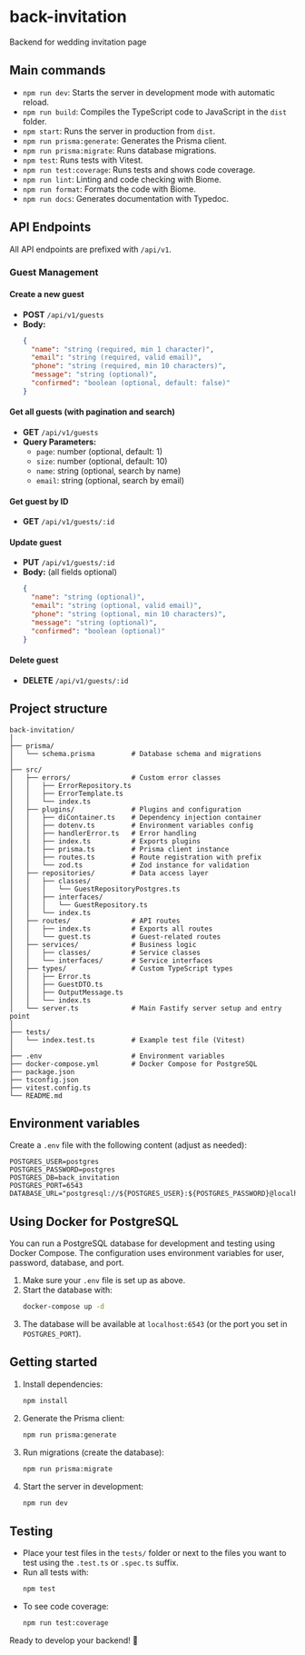 # back-invitation

Backend for wedding invitation page

## Main commands

- `npm run dev`: Starts the server in development mode with automatic reload.
- `npm run build`: Compiles the TypeScript code to JavaScript in the `dist` folder.
- `npm start`: Runs the server in production from `dist`.
- `npm run prisma:generate`: Generates the Prisma client.
- `npm run prisma:migrate`: Runs database migrations.
- `npm test`: Runs tests with Vitest.
- `npm run test:coverage`: Runs tests and shows code coverage.
- `npm run lint`: Linting and code checking with Biome.
- `npm run format`: Formats the code with Biome.
- `npm run docs`: Generates documentation with Typedoc.

## API Endpoints

All API endpoints are prefixed with `/api/v1`.

### Guest Management

#### Create a new guest
- **POST** `/api/v1/guests`
- **Body:**
  ```json
  {
    "name": "string (required, min 1 character)",
    "email": "string (required, valid email)",
    "phone": "string (required, min 10 characters)",
    "message": "string (optional)",
    "confirmed": "boolean (optional, default: false)"
  }
  ```

#### Get all guests (with pagination and search)
- **GET** `/api/v1/guests`
- **Query Parameters:**
  - `page`: number (optional, default: 1)
  - `size`: number (optional, default: 10)
  - `name`: string (optional, search by name)
  - `email`: string (optional, search by email)

#### Get guest by ID
- **GET** `/api/v1/guests/:id`

#### Update guest
- **PUT** `/api/v1/guests/:id`
- **Body:** (all fields optional)
  ```json
  {
    "name": "string (optional)",
    "email": "string (optional, valid email)",
    "phone": "string (optional, min 10 characters)",
    "message": "string (optional)",
    "confirmed": "boolean (optional)"
  }
  ```

#### Delete guest
- **DELETE** `/api/v1/guests/:id`

## Project structure

```
back-invitation/
│
├── prisma/
│   └── schema.prisma         # Database schema and migrations
│
├── src/
│   ├── errors/               # Custom error classes
│   │   ├── ErrorRepository.ts
│   │   ├── ErrorTemplate.ts
│   │   └── index.ts
│   ├── plugins/              # Plugins and configuration
│   │   ├── diContainer.ts    # Dependency injection container
│   │   ├── dotenv.ts         # Environment variables config
│   │   ├── handlerError.ts   # Error handling
│   │   ├── index.ts          # Exports plugins
│   │   ├── prisma.ts         # Prisma client instance
│   │   ├── routes.ts         # Route registration with prefix
│   │   └── zod.ts            # Zod instance for validation
│   ├── repositories/         # Data access layer
│   │   ├── classes/
│   │   │   └── GuestRepositoryPostgres.ts
│   │   ├── interfaces/
│   │   │   └── GuestRepository.ts
│   │   └── index.ts
│   ├── routes/               # API routes
│   │   ├── index.ts          # Exports all routes
│   │   └── guest.ts          # Guest-related routes
│   ├── services/             # Business logic
│   │   ├── classes/          # Service classes
│   │   └── interfaces/       # Service interfaces
│   ├── types/                # Custom TypeScript types
│   │   ├── Error.ts
│   │   ├── GuestDTO.ts
│   │   ├── OutputMessage.ts
│   │   └── index.ts
│   └── server.ts             # Main Fastify server setup and entry point
│
├── tests/
│   └── index.test.ts         # Example test file (Vitest)
│
├── .env                      # Environment variables
├── docker-compose.yml        # Docker Compose for PostgreSQL
├── package.json
├── tsconfig.json
├── vitest.config.ts
└── README.md
```

## Environment variables

Create a `.env` file with the following content (adjust as needed):

```
POSTGRES_USER=postgres
POSTGRES_PASSWORD=postgres
POSTGRES_DB=back_invitation
POSTGRES_PORT=6543
DATABASE_URL="postgresql://${POSTGRES_USER}:${POSTGRES_PASSWORD}@localhost:${POSTGRES_PORT}/${POSTGRES_DB}"
```

## Using Docker for PostgreSQL

You can run a PostgreSQL database for development and testing using Docker Compose. The configuration uses environment variables for user, password, database, and port.

1. Make sure your `.env` file is set up as above.
2. Start the database with:
   ```bash
   docker-compose up -d
   ```
3. The database will be available at `localhost:6543` (or the port you set in `POSTGRES_PORT`).

## Getting started

1. Install dependencies:
   ```bash
   npm install
   ```
2. Generate the Prisma client:
   ```bash
   npm run prisma:generate
   ```
3. Run migrations (create the database):
   ```bash
   npm run prisma:migrate
   ```
4. Start the server in development:
   ```bash
   npm run dev
   ```

## Testing

- Place your test files in the `tests/` folder or next to the files you want to test using the `.test.ts` or `.spec.ts` suffix.
- Run all tests with:
  ```bash
  npm test
  ```
- To see code coverage:
  ```bash
  npm run test:coverage
  ```

Ready to develop your backend! 🚀